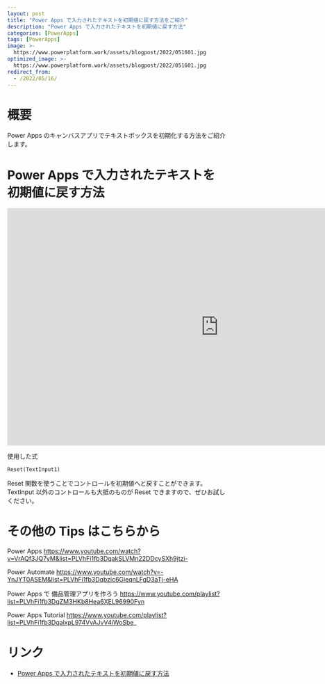 ```yaml
---
layout: post
title: "Power Apps で入力されたテキストを初期値に戻す方法をご紹介"
description: "Power Apps で入力されたテキストを初期値に戻す方法"
categories: [PowerApps]
tags: [PowerApps]
image: >-
  https://www.powerplatform.work/assets/blogpost/2022/051601.jpg
optimized_image: >-
  https://www.powerplatform.work/assets/blogpost/2022/051601.jpg
redirect_from:
  - /2022/05/16/
---
```



#  概要

Power Apps のキャンバスアプリでテキストボックスを初期化する方法をご紹介します。


# Power Apps で入力されたテキストを初期値に戻す方法


<iframe width="971" height="546" src="https://www.youtube.com/embed/mpru47MZSSA" title="YouTube video player" frameborder="0" allow="accelerometer; autoplay; clipboard-write; encrypted-media; gyroscope; picture-in-picture" allowfullscreen></iframe>


使用した式

```
Reset(TextInput1)
```

Reset 関数を使うことでコントロールを初期値へと戻すことができます。TextInput 以外のコントロールも大抵のものが Reset できますので、ぜひお試しください。



# その他の Tips はこちらから

Power Apps
https://www.youtube.com/watch?v=VrAQf3JQ7yM&list=PLVhFi1fb3DqakSLVMn22DDcySXh9jtzi- 

Power Automate
https://www.youtube.com/watch?v=-YnJYT0ASEM&list=PLVhFi1fb3Dqbzic6GieqnLFgD3aTj-eHA

Power Apps で 備品管理アプリを作ろう
https://www.youtube.com/playlist?list=PLVhFi1fb3DqZM3HKb8Hea6XEL96990Fyn

Power Apps Tutorial
https://www.youtube.com/playlist?list=PLVhFi1fb3DqalxpL974VvAJvV4iWoSbe_

# リンク


- [Power Apps で入力されたテキストを初期値に戻す方法](https://youtu.be/mpru47MZSSA)
